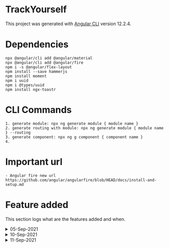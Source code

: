 # TrackYourself

This project was generated with [Angular CLI](https://github.com/angular/angular-cli) version 12.2.4.

# Dependencies
    npx @angular/cli add @angular/material
    npx @angular/cli add @angular/fire
    npm i -s @angular/flex-layout
    npm install --save hammerjs
    npm install moment
    npm i uuid
    npm i @types/uuid
    npm install ngx-toastr

    
# CLI Commands
    1. generate module: npx ng generate module { module name }
    2. generate routing with module: npx ng generate module { module name } --routing
    3. generate component: npx ng g component { component name }
    4. 


# Important url
    - Angular fire new url
    https://github.com/angular/angularfire/blob/HEAD/docs/install-and-setup.md


# Feature added 
This section logs what are the features added and when.

<details>
   <summary>05-Sep-2021</summary>
   <ol>
      <li>Created angular project using angular cli</li>
      <li>Created Feature module i.e auth,category with core directory</li>
   </ol>
</details>

<details>
   <summary>10-Sep-2021</summary>
   <ol>
      <li>Category and subcategory module end to end created</li>
      <li>Toast message implemented</p>
      <li>Splitted navigation component i.e header and sidenav to 2 different component and kept in core directory</li>
      <li>Routing corrected and did cusmetic changes</li>
      <li>For login/logout, authstore service modified, need more improvement in future<li>
      <li>dummy logo aded</li>
   </ol>
</details>
<details>
   <summary>11-Sep-2021</summary>
   <ol>
      <li>Proper use of subject variabble when we are creating any or updating any category or subcategory, need more improvement while creating subcategory.</li>
      <li>implemented mat-table to show subcategories under category</li>
   </ol>
</details>